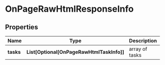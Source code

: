 # OnPageRawHtmlResponseInfo


## Properties

| Name | Type | Description | Notes |
|------------ | ------------- | ------------- | -------------|
**tasks** | **List[Optional[OnPageRawHtmlTaskInfo]]** | array of tasks |[optional]|